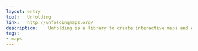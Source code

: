 ```yaml
---
layout: entry
tool:	Unfolding
link:	http://unfoldingmaps.org/
description:	Unfolding is a library to create interactive maps and geovisualizations in Processing and Java
tags:
- maps	
---
```

